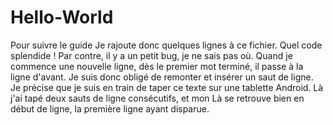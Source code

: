 # Hello-World
Pour suivre le guide Je rajoute donc quelques lignes à ce fichier. 
Quel code splendide !
Par contre, il y a un petit bug, je ne sais pas où. 
Quand je commence une nouvelle ligne, dès le premier mot terminé, il passe à la ligne d'avant. Je suis donc obligé de remonter et insérer un saut de ligne. 
Je précise que je suis en train de taper ce texte sur une tablette Android. 
Là j'ai tapé deux sauts de ligne consécutifs, et mon Là se retrouve bien en début de ligne, la première ligne ayant disparue.
